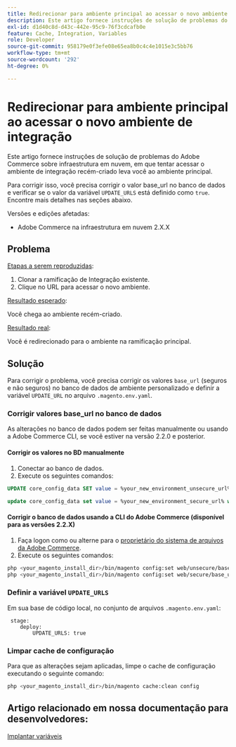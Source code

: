 ```yaml
---
title: Redirecionar para ambiente principal ao acessar o novo ambiente de integração
description: Este artigo fornece instruções de solução de problemas do Adobe Commerce sobre infraestrutura em nuvem, em que tentar acessar o ambiente de integração recém-criado leva você ao ambiente principal.
exl-id: d1d40c8d-d43c-442e-95c9-76f3cdcafb0e
feature: Cache, Integration, Variables
role: Developer
source-git-commit: 958179e0f3efe08e65ea8b0c4c4e1015e3c5bb76
workflow-type: tm+mt
source-wordcount: '292'
ht-degree: 0%

---
```


# Redirecionar para ambiente principal ao acessar o novo ambiente de integração

Este artigo fornece instruções de solução de problemas do Adobe Commerce sobre infraestrutura em nuvem, em que tentar acessar o ambiente de integração recém-criado leva você ao ambiente principal.

Para corrigir isso, você precisa corrigir o valor base\_url no banco de dados e verificar se o valor da variável `UPDATE_URLS` está definido como `true`. Encontre mais detalhes nas seções abaixo.

Versões e edições afetadas:

* Adobe Commerce na infraestrutura em nuvem 2.X.X

## Problema

<u>Etapas a serem reproduzidas</u>:

1. Clonar a ramificação de Integração existente.
1. Clique no URL para acessar o novo ambiente.

<u>Resultado esperado</u>:

Você chega ao ambiente recém-criado.

<u>Resultado real</u>:

Você é redirecionado para o ambiente na ramificação principal.

## Solução

Para corrigir o problema, você precisa corrigir os valores `base_url` (seguros e não seguros) no banco de dados de ambiente personalizado e definir a variável `UPDATE_URL` no arquivo `.magento.env.yaml`.

### Corrigir valores base\_url no banco de dados

As alterações no banco de dados podem ser feitas manualmente ou usando a Adobe Commerce CLI, se você estiver na versão 2.2.0 e posterior.

#### Corrigir os valores no BD manualmente

1. Conectar ao banco de dados.
1. Execute os seguintes comandos:

```sql
UPDATE core_config_data SET value = %your_new_environment_unsecure_url% WHERE path="web/unsecure/base_url"
```

```sql
update core_config_data set value = %your_new_environment_secure_url% where path="web/secure/base_url"
```

#### Corrigir o banco de dados usando a CLI do Adobe Commerce (disponível para as versões 2.2.X)

1. Faça logon como ou alterne para o [proprietário do sistema de arquivos da Adobe Commerce](https://experienceleague.adobe.com/docs/commerce-operations/installation-guide/prerequisites/web-server/apache.html).
1. Execute os seguintes comandos:

```bash
php <your_magento_install_dir>/bin/magento config:set web/unsecure/base_url http://example.com
php <your_magento_install_dir>/bin/magento config:set web/secure/base_url https://example.com
```

### Definir a variável `UPDATE_URLS`

Em sua base de código local, no conjunto de arquivos `.magento.env.yaml`:

```
 stage:
    deploy:
        UPDATE_URLS: true
```

### Limpar cache de configuração

Para que as alterações sejam aplicadas, limpe o cache de configuração executando o seguinte comando:

```bash
php <your_magento_install_dir>/bin/magento cache:clean config
```

## Artigo relacionado em nossa documentação para desenvolvedores:

[Implantar variáveis](https://experienceleague.adobe.com/docs/commerce-cloud-service/user-guide/configure/env/stage/variables-deploy.html)
